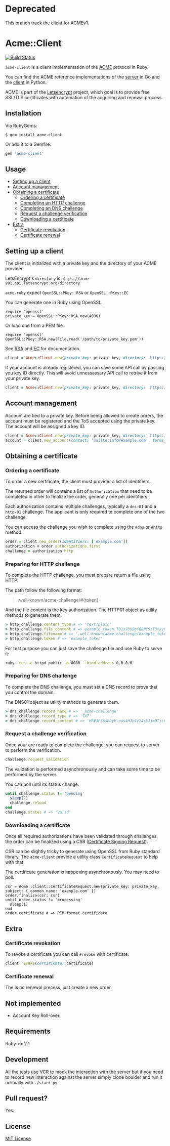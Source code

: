 # Deprecated

This branch track the client for ACMEv1.

# Acme::Client

[![Build Status](https://travis-ci.org/unixcharles/acme-client.svg?branch=master)](https://travis-ci.org/unixcharles/acme-client)

`acme-client` is a client implementation of the [ACME](https://github.com/ietf-wg-acme/acme) protocol in Ruby.

You can find the ACME reference implementations of the [server](https://github.com/letsencrypt/boulder) in Go and the [client](https://github.com/certbot/certbot) in Python.

ACME is part of the [Letsencrypt](https://letsencrypt.org/) project, which goal is to provide free SSL/TLS certificates with automation of the acquiring and renewal process.

## Installation

Via RubyGems:

    $ gem install acme-client

Or add it to a Gemfile:

```ruby
gem 'acme-client'
```

## Usage
* [Setting up a client](#setting-up-a-client)
* [Account management](#account-management)
* [Obtaining a certificate](#obtaining-a-certificate)
  * [Ordering a certificate](#ordering-a-certificate)
  * [Completing an HTTP challenge](#preparing-for-http-challenge)
  * [Completing an DNS challenge](#preparing-for-dns-challenge)
  * [Request a challenge verification](#request-a-challenge-verification)
  * [Downloading a certificate](#downloading-a-certificate)
* [Extra](#extra)
  * [Certificate revokation](#certificate-revokation)
  * [Certificate renewal](#certificate-renewal)

## Setting up a client

The client is initialized with a private key and the directory of your ACME provider.

LetsEncrypt's `directory` is `https://acme-v01.api.letsencrypt.org/directory`

`acme-ruby` expect `OpenSSL::PKey::RSA` or `OpenSSL::PKey::EC`

You can generate one in Ruby using OpenSSL.

```
require 'openssl'
private_key = OpenSSL::PKey::RSA.new(4096)
```

Or load one from a PEM file

```
require 'openssl'
OpenSSL::PKey::RSA.new(File.read('/path/to/private_key.pem'))
```

See [RSA](https://ruby.github.io/openssl/OpenSSL/PKey/RSA.html) and [EC](https://ruby.github.io/openssl/OpenSSL/PKey/EC.html) for documentation.


```ruby
client = Acme::Client.new(private_key: private_key, directory: 'https://acme-v01.api.letsencrypt.org/directory')
```

If your account is already registered, you can save some API call by passing you key ID directly. This will avoid unnessassary API call to retrive it from your private key.

```ruby
client = Acme::Client.new(private_key: private_key, directory: 'https://acme-v01.api.letsencrypt.org/directory', kid: 'https://example.com/acme/acct/1')
```

## Account management

Account are tied to a private key. Before being allowed to create orders, the account must be registered and the ToS accepted using the private key. The account will be assigned a key ID.

```ruby
client = Acme::Client.new(private_key: private_key, directory: 'https://acme-v01.api.letsencrypt.org/directory')
account = client.new_account(contact: 'mailto:info@example.com', terms_of_service_agreed: true)
```

## Obtaining a certificate
### Ordering a certificate

To order a new certificate, the client must provider a list of identifiers.

The returned order will contains a list of `Authorization` that need to be completed in other to finalize the order, generally one per identifiers.

Each authorization contains multiple challenges, typically a `dns-01` and a `http-01` challenge. The applicant is only required to complete one of the two challenge.

You can access the challenge you wish to complete using the `#dns` or `#http` method.

```ruby
order = client.new_order(identifiers: ['example.com'])
authorization = order.authorizations.first
challenge = authorization.http
```

### Preparing for HTTP challenge

To complete the HTTP challenge, you must prepare return a file using HTTP.

The path follow the following format:

> .well-known/acme-challenge/#{token}

And the file content is the key authorization. The HTTP01 object as utility methods to generate them.

```ruby
> http_challenge.content_type # => 'text/plain'
> http_challenge.file_content # => example_token.TO1xJ0UDgfQ8WY5zT3txynup87UU3PhcDEIcuPyw4QU
> http_challenge.filename # => '.well-known/acme-challenge/example_token'
> http_challenge.token # => 'example_token'
```

For test purpose you can just save the challenge file and use Ruby to serve it:

```bash
ruby -run -e httpd public -p 8080 --bind-address 0.0.0.0
```

### Preparing for DNS challenge

To complete the DNS challenge, you must set a DNS record to prove that you control the domain.

The DNS01 object as utility methods to generate them.

```ruby
> dns_challenge.record_name # => '_acme-challenge'
> dns_challenge.record_type # => 'TXT'
> dns_challenge.record_content # => 'HRV3PS5sRDyV-ous4HJk4z24s5JjmUTjcCaUjFt28-8'
```

### Request a challenge verification

Once your are ready to complete the challenge, you can request to server to perform the verification.

```ruby
challenge.request_validation
```

The validation is performed asynchronously and can take some time to be performed by the server.

You can poll until its status change.

```ruby
until challenge.status != 'pending'
  sleep(2)
  challenge.reload
end
challenge.status # => 'valid'
```

### Downloading a certificate

Once all required authorizations have been validated through challenges, the order can be finalized using a CSR ([Certificate Signing Request](https://en.wikipedia.org/wiki/Certificate_signing_request)).

CSR can be slightly tricky to generate using OpenSSL from Ruby standard library. The `acme-client` provide a utility class `CertificateRequest` to help with that.

The certificate generation is happening asynchronously. You may need to poll.

```
csr = Acme::Client::CertificateRequest.new(private_key: private_key, subject: { common_name: 'example.com' })
order.finalize(csr: csr)
until order.status != 'processing'
  sleep(1)
end
order.certificate # => PEM format certificate
```

## Extra

### Certificate revokation

To revoke a certificate you can call `#revoke` with certificate.

```ruby
client.revoke(certificate: certificate)
```

### Certificate renewal

The is no renewal precess, just create a new order.


## Not implemented

- Account Key Roll-over.

## Requirements

Ruby >= 2.1

## Development

All the tests use VCR to mock the interaction with the server but if you
need to record new interaction against the server simply clone boulder and
run it normally with `./start.py`.

## Pull request?

Yes.

## License

[MIT License](http://opensource.org/licenses/MIT)

